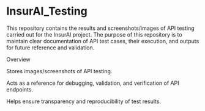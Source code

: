 # InsurAI_Testing
This repository contains the results and screenshots/images of API testing carried out for the InsurAI project. The purpose of this repository is to maintain clear documentation of API test cases, their execution, and outputs for future reference and validation.

Overview

Stores images/screenshots of API testing.

Acts as a reference for debugging, validation, and verification of API endpoints.

Helps ensure transparency and reproducibility of test results.
